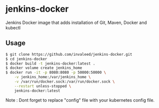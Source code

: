 # jenkins-docker

Jenkins Docker image that adds installation of Git, Maven, Docker and kubectl

## Usage


```bash
$ git clone https://github.com/invaleed/jenkins-docker.git
$ cd jenkins-docker
$ docker build -t jenkins-docker:latest .
$ docker volume create jenkins_home
$ docker run -it -p 8080:8080 -p 50000:50000 \
    -v jenkins_home:/var/jenkins_home \
    -v /var/run/docker.sock:/var/run/docker.sock \
    --restart unless-stopped \
    jenkins-docker:latest
```

Note : Dont forget to replace "config" file with your kubernetes config file.
